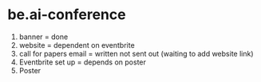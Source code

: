 # be.ai-conference
1. banner = done
2. website = dependent on eventbrite 
3. call for papers email = written not sent out (waiting to add website link)
4. Eventbrite set up = depends on poster
5. Poster
